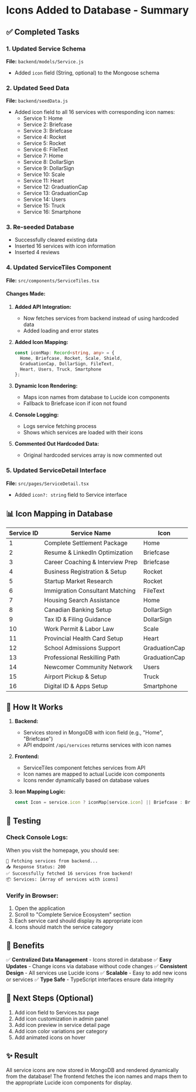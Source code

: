 # Icons Added to Database - Summary

## ✅ Completed Tasks

### 1. Updated Service Schema
**File:** `backend/models/Service.js`
- Added `icon` field (String, optional) to the Mongoose schema

### 2. Updated Seed Data
**File:** `backend/seedData.js`
- Added icon field to all 16 services with corresponding icon names:
  - Service 1: Home
  - Service 2: Briefcase
  - Service 3: Briefcase
  - Service 4: Rocket
  - Service 5: Rocket
  - Service 6: FileText
  - Service 7: Home
  - Service 8: DollarSign
  - Service 9: DollarSign
  - Service 10: Scale
  - Service 11: Heart
  - Service 12: GraduationCap
  - Service 13: GraduationCap
  - Service 14: Users
  - Service 15: Truck
  - Service 16: Smartphone

### 3. Re-seeded Database
- Successfully cleared existing data
- Inserted 16 services with icon information
- Inserted 4 reviews

### 4. Updated ServiceTiles Component
**File:** `src/components/ServiceTiles.tsx`

#### Changes Made:
1. **Added API Integration:**
   - Now fetches services from backend instead of using hardcoded data
   - Added loading and error states

2. **Added Icon Mapping:**
   ```typescript
   const iconMap: Record<string, any> = {
     Home, Briefcase, Rocket, Scale, Shield,
     GraduationCap, DollarSign, FileText,
     Heart, Users, Truck, Smartphone
   };
   ```

3. **Dynamic Icon Rendering:**
   - Maps icon names from database to Lucide icon components
   - Fallback to Briefcase icon if icon not found

4. **Console Logging:**
   - Logs service fetching process
   - Shows which services are loaded with their icons

5. **Commented Out Hardcoded Data:**
   - Original hardcoded services array is now commented out

### 5. Updated ServiceDetail Interface
**File:** `src/pages/ServiceDetail.tsx`
- Added `icon?: string` field to Service interface

## 📊 Icon Mapping in Database

| Service ID | Service Name | Icon |
|------------|--------------|------|
| 1 | Complete Settlement Package | Home |
| 2 | Resume & LinkedIn Optimization | Briefcase |
| 3 | Career Coaching & Interview Prep | Briefcase |
| 4 | Business Registration & Setup | Rocket |
| 5 | Startup Market Research | Rocket |
| 6 | Immigration Consultant Matching | FileText |
| 7 | Housing Search Assistance | Home |
| 8 | Canadian Banking Setup | DollarSign |
| 9 | Tax ID & Filing Guidance | DollarSign |
| 10 | Work Permit & Labor Law | Scale |
| 11 | Provincial Health Card Setup | Heart |
| 12 | School Admissions Support | GraduationCap |
| 13 | Professional Reskilling Path | GraduationCap |
| 14 | Newcomer Community Network | Users |
| 15 | Airport Pickup & Setup | Truck |
| 16 | Digital ID & Apps Setup | Smartphone |

## 🎨 How It Works

1. **Backend:**
   - Services stored in MongoDB with icon field (e.g., "Home", "Briefcase")
   - API endpoint `/api/services` returns services with icon names

2. **Frontend:**
   - ServiceTiles component fetches services from API
   - Icon names are mapped to actual Lucide icon components
   - Icons render dynamically based on database values

3. **Icon Mapping Logic:**
   ```typescript
   const Icon = service.icon ? iconMap[service.icon] || Briefcase : Briefcase;
   ```

## 🧪 Testing

### Check Console Logs:
When you visit the homepage, you should see:
```
🔄 Fetching services from backend...
📥 Response Status: 200
✅ Successfully fetched 16 services from backend!
📦 Services: [Array of services with icons]
```

### Verify in Browser:
1. Open the application
2. Scroll to "Complete Service Ecosystem" section
3. Each service card should display its appropriate icon
4. Icons should match the service category

## 🚀 Benefits

✅ **Centralized Data Management** - Icons stored in database
✅ **Easy Updates** - Change icons via database without code changes
✅ **Consistent Design** - All services use Lucide icons
✅ **Scalable** - Easy to add new icons or services
✅ **Type Safe** - TypeScript interfaces ensure data integrity

## 📝 Next Steps (Optional)

1. Add icon field to Services.tsx page
2. Add icon customization in admin panel
3. Add icon preview in service detail page
4. Add icon color variations per category
5. Add animated icons on hover

## ✨ Result

All service icons are now stored in MongoDB and rendered dynamically from the database! The frontend fetches the icon names and maps them to the appropriate Lucide icon components for display.
